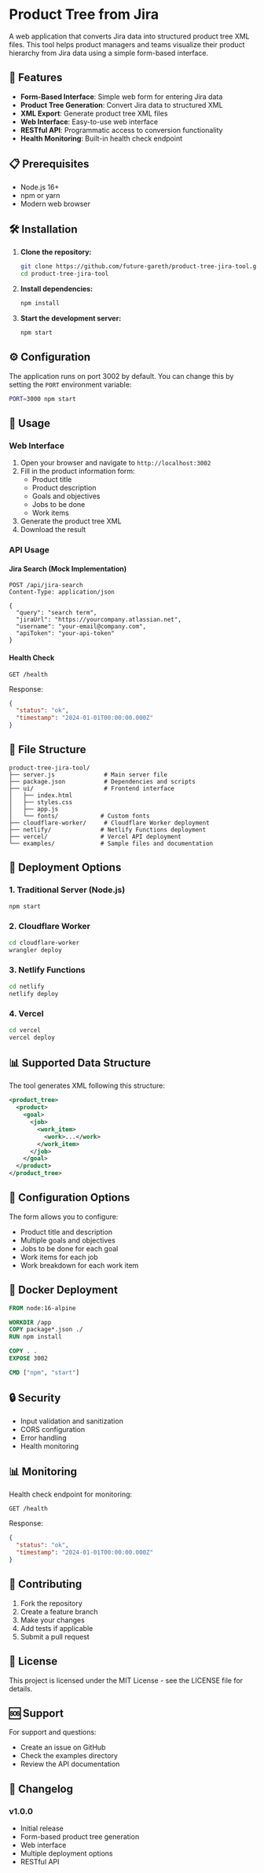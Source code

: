 # Product Tree from Jira

A web application that converts Jira data into structured product tree XML files. This tool helps product managers and teams visualize their product hierarchy from Jira data using a simple form-based interface.

## 🚀 Features

- **Form-Based Interface**: Simple web form for entering Jira data
- **Product Tree Generation**: Convert Jira data to structured XML
- **XML Export**: Generate product tree XML files
- **Web Interface**: Easy-to-use web interface
- **RESTful API**: Programmatic access to conversion functionality
- **Health Monitoring**: Built-in health check endpoint

## 📋 Prerequisites

- Node.js 16+
- npm or yarn
- Modern web browser

## 🛠️ Installation

1. **Clone the repository:**
   ```bash
   git clone https://github.com/future-gareth/product-tree-jira-tool.git
   cd product-tree-jira-tool
   ```

2. **Install dependencies:**
   ```bash
   npm install
   ```

3. **Start the development server:**
   ```bash
   npm start
   ```

## ⚙️ Configuration

The application runs on port 3002 by default. You can change this by setting the `PORT` environment variable:

```bash
PORT=3000 npm start
```

## 🚀 Usage

### Web Interface

1. Open your browser and navigate to `http://localhost:3002`
2. Fill in the product information form:
   - Product title
   - Product description
   - Goals and objectives
   - Jobs to be done
   - Work items
3. Generate the product tree XML
4. Download the result

### API Usage

#### Jira Search (Mock Implementation)
```http
POST /api/jira-search
Content-Type: application/json

{
  "query": "search term",
  "jiraUrl": "https://yourcompany.atlassian.net",
  "username": "your-email@company.com",
  "apiToken": "your-api-token"
}
```

#### Health Check
```http
GET /health
```

Response:
```json
{
  "status": "ok",
  "timestamp": "2024-01-01T00:00:00.000Z"
}
```

## 📁 File Structure

```
product-tree-jira-tool/
├── server.js              # Main server file
├── package.json           # Dependencies and scripts
├── ui/                    # Frontend interface
│   ├── index.html
│   ├── styles.css
│   ├── app.js
│   └── fonts/            # Custom fonts
├── cloudflare-worker/     # Cloudflare Worker deployment
├── netlify/              # Netlify Functions deployment
├── vercel/               # Vercel API deployment
└── examples/             # Sample files and documentation
```

## 🚀 Deployment Options

### 1. Traditional Server (Node.js)
```bash
npm start
```

### 2. Cloudflare Worker
```bash
cd cloudflare-worker
wrangler deploy
```

### 3. Netlify Functions
```bash
cd netlify
netlify deploy
```

### 4. Vercel
```bash
cd vercel
vercel deploy
```

## 📊 Supported Data Structure

The tool generates XML following this structure:
```xml
<product_tree>
  <product>
    <goal>
      <job>
        <work_item>
          <work>...</work>
        </work_item>
      </job>
    </goal>
  </product>
</product_tree>
```

## 🔧 Configuration Options

The form allows you to configure:
- Product title and description
- Multiple goals and objectives
- Jobs to be done for each goal
- Work items for each job
- Work breakdown for each work item

## 🐳 Docker Deployment

```dockerfile
FROM node:16-alpine

WORKDIR /app
COPY package*.json ./
RUN npm install

COPY . .
EXPOSE 3002

CMD ["npm", "start"]
```

## 🔒 Security

- Input validation and sanitization
- CORS configuration
- Error handling
- Health monitoring

## 📊 Monitoring

Health check endpoint for monitoring:

```http
GET /health
```

Response:
```json
{
  "status": "ok",
  "timestamp": "2024-01-01T00:00:00.000Z"
}
```

## 🤝 Contributing

1. Fork the repository
2. Create a feature branch
3. Make your changes
4. Add tests if applicable
5. Submit a pull request

## 📄 License

This project is licensed under the MIT License - see the LICENSE file for details.

## 🆘 Support

For support and questions:
- Create an issue on GitHub
- Check the examples directory
- Review the API documentation

## 🔄 Changelog

### v1.0.0
- Initial release
- Form-based product tree generation
- Web interface
- Multiple deployment options
- RESTful API